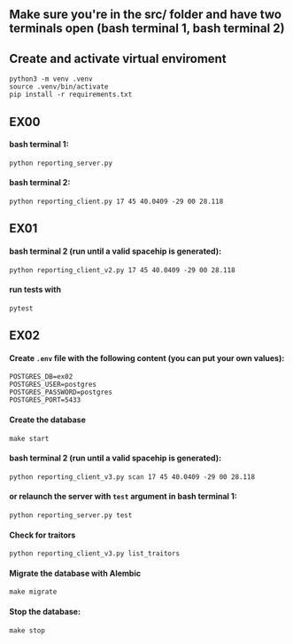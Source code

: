 ## Make sure you're in the src/ folder and have two terminals open (bash terminal 1, bash terminal 2)

## Create and activate virtual enviroment
```
python3 -m venv .venv
source .venv/bin/activate
pip install -r requirements.txt
```

## EX00

#### bash terminal 1:
```
python reporting_server.py
```
#### bash terminal 2:
```
python reporting_client.py 17 45 40.0409 -29 00 28.118
```

## EX01

#### bash terminal 2 (run until a valid spacehip is generated):
```
python reporting_client_v2.py 17 45 40.0409 -29 00 28.118
```
#### run tests with
```
pytest
```

## EX02

#### Create `.env` file with the following content (you can put your own values):
```
POSTGRES_DB=ex02
POSTGRES_USER=postgres
POSTGRES_PASSWORD=postgres
POSTGRES_PORT=5433
```

#### Create the database
```
make start
```

#### bash terminal 2 (run until a valid spacehip is generated):
```
python reporting_client_v3.py scan 17 45 40.0409 -29 00 28.118
```

#### or relaunch the server with `test` argument in bash terminal 1:
```
python reporting_server.py test
```
#### Check for traitors
```
python reporting_client_v3.py list_traitors
```

#### Migrate the database with Alembic
```
make migrate
```

#### Stop the database:

```
make stop
```
